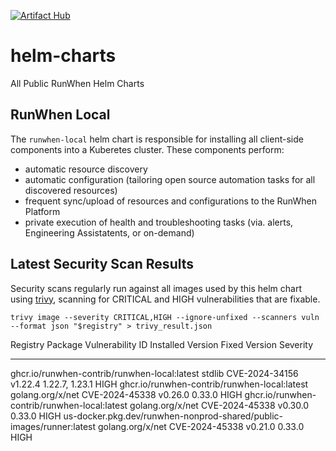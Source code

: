 [![Artifact Hub](https://img.shields.io/endpoint?url=https://artifacthub.io/badge/repository/runwhen-contrib)](https://artifacthub.io/packages/search?repo=runwhen-contrib)

# helm-charts
All Public RunWhen Helm Charts 

## RunWhen Local
The `runwhen-local` helm chart is responsible for installing all client-side components into a Kuberetes cluster. These components perform: 
- automatic resource discovery
- automatic configuration (tailoring open source automation tasks for all discovered resources)
- frequent sync/upload of resources and configurations to the RunWhen Platform
- private execution of health and troubleshooting tasks (via. alerts, Engineering Assistatents, or on-demand)

## Latest Security Scan Results
Security scans regularly run against all images used by this helm chart using [trivy](https://trivy.dev/latest/), scanning for CRITICAL and HIGH vulnerabilities that are fixable. 

```
trivy image --severity CRITICAL,HIGH --ignore-unfixed --scanners vuln --format json "$registry" > trivy_result.json
```

<!-- START_TRIVY_SUMMARY -->
Registry                                                              Package           Vulnerability ID  Installed Version  Fixed Version   Severity
--------                                                              -------           ----------------  -----------------  -------------   --------
ghcr.io/runwhen-contrib/runwhen-local:latest                          stdlib            CVE-2024-34156    v1.22.4            1.22.7, 1.23.1  HIGH
ghcr.io/runwhen-contrib/runwhen-local:latest                          golang.org/x/net  CVE-2024-45338    v0.26.0            0.33.0          HIGH
ghcr.io/runwhen-contrib/runwhen-local:latest                          golang.org/x/net  CVE-2024-45338    v0.30.0            0.33.0          HIGH
us-docker.pkg.dev/runwhen-nonprod-shared/public-images/runner:latest  golang.org/x/net  CVE-2024-45338    v0.21.0            0.33.0          HIGH
<!-- END_TRIVY_SUMMARY -->